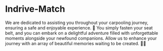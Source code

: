 # Indrive-Match

We are dedicated to assisting you throughout your carpooling journey, ensuring a safe and enjoyable experience. 🚀
You simply fasten your seat belt, and you can embark on a delightful adventure filled with unforgettable moments alongside your newfound companions. Allow us to enhance your journey with an array of beautiful memories waiting to be created. 💝💕
